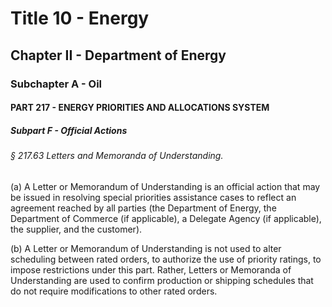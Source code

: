 
# Title 10 - Energy
## Chapter II - Department of Energy
### Subchapter A - Oil
#### PART 217 - ENERGY PRIORITIES AND ALLOCATIONS SYSTEM
##### Subpart F - Official Actions
###### § 217.63 Letters and Memoranda of Understanding.

(a) A Letter or Memorandum of Understanding is an official action that may be issued in resolving special priorities assistance cases to reflect an agreement reached by all parties (the Department of Energy, the Department of Commerce (if applicable), a Delegate Agency (if applicable), the supplier, and the customer).

(b) A Letter or Memorandum of Understanding is not used to alter scheduling between rated orders, to authorize the use of priority ratings, to impose restrictions under this part. Rather, Letters or Memoranda of Understanding are used to confirm production or shipping schedules that do not require modifications to other rated orders.
